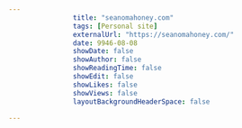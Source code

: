 ---
                title: "seanomahoney.com"
                tags: [Personal site]
                externalUrl: "https://seanomahoney.com/"
                date: 9946-08-08
                showDate: false
                showAuthor: false
                showReadingTime: false
                showEdit: false
                showLikes: false
                showViews: false
                layoutBackgroundHeaderSpace: false
                ---
